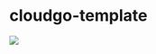 # cloudgo-template

![](https://github.com/JasonZang1005/cloudgo-template/raw/master/result/login.jpg)
